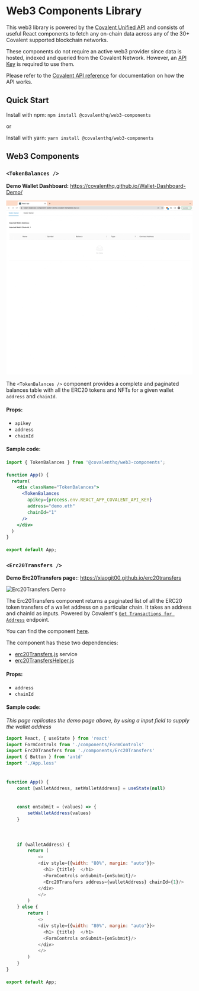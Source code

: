 # Web3 Components Library

This web3 library is powered by the [Covalent Unified API](https://www.covalenthq.com/?utm_source=web3_components&utm_medium=docs) and consists of useful React components to fetch any on-chain data across any of the 30+ Covalent supported blockchain networks.

These components do not require an active web3 provider since data is hosted, indexed and queried from the Covalent Network. However, an [API Key](https://www.covalenthq.com/platform?utm_source=web3_components&utm_medium=docs) is required to use them.

Please refer to the [Covalent API reference](https://www.covalenthq.com/docs/api/#/0/0/USD/1?utm_source=web3_components&utm_medium=docs) for documentation on how the API works.

## Quick Start

Install with npm: `npm install @covalenthq/web3-components`

or

Install with yarn: `yarn install @covalenthq/web3-components`

## Web3 Components

### `<TokenBalances />`

**Demo Wallet Dashboard:** https://covalenthq.github.io/Wallet-Dashboard-Demo/

![Token balances demo](https://github.com/covalenthq/web3-resources/blob/main/components/src/assets/token-balances-rc-demo.gif?raw=true)

The `<TokenBalances />` component provides a complete and paginated balances table with all the ERC20 tokens and NFTs for a given wallet `address` and `chainId`.

#### Props:
- `apikey`
- `address`
- `chainId`


#### Sample code:
```jsx
import { TokenBalances } from '@covalenthq/web3-components';

function App() {
  return(
    <div className="TokenBalances">
      <TokenBalances
        apikey={process.env.REACT_APP_COVALENT_API_KEY}
        address="demo.eth"
        chainId="1"
      />
    </div>
  )
}

export default App;
```  

### `<Erc20Transfers />`  

**Demo Erc20Transfers page:**: https://xiaogit00.github.io/erc20transfers  

![Erc20Transfers Demo](https://res.cloudinary.com/dl4murstw/image/upload/v1659639221/Erc20Transfer_Demo2_ouzflg.gif?raw=true)

The Erc20Transfers component returns a paginated list of all the ERC20 token transfers of a wallet address on a particular chain. It takes an address and chainId as inputs. Powered by Covalent's [`Get Transactions for Address`](https://www.covalenthq.com/docs/api/#/0/Get%20transactions%20for%20address/USD/1) endpoint.

You can find the component [here](https://github.com/xiaogit00/web3-resources/blob/erc20transfers/components/src/components/Erc20Transfers.js).

The component has these two dependencies:
- [erc20Transfers.js](https://github.com/xiaogit00/web3-resources/blob/erc20transfers/components/src/services/erc20Transfers.js) service
- [erc20TransfersHelper.js](https://github.com/xiaogit00/web3-resources/blob/erc20transfers/components/src/utils/erc20TransfersHelper.js)


#### Props:
- `address`  
- `chainId`  

#### Sample code:
*This page replicates the demo page above, by using a <FormControls> input field to supply the wallet address*

``` javascript
import React, { useState } from 'react'
import FormControls from './components/FormControls'
import Erc20Transfers from './components/Erc20Transfers'
import { Button } from 'antd'
import './App.less'


function App() {
    const [walletAddress, setWalletAddress] = useState(null)


    const onSubmit = (values) => {
        setWalletAddress(values)
    }



    if (walletAddress) {
        return (
            <>
            <div style={{width: "80%", margin: "auto"}}>
              <h1> {title}  </h1>
              <FormControls onSubmit={onSubmit}/>
              <Erc20Transfers address={walletAddress} chainId={1}/>
            </div>
            </>
        )
    } else {
        return (
            <>
            <div style={{width: "80%", margin: "auto"}}>
              <h1> {title}  </h1>
              <FormControls onSubmit={onSubmit}/>
            </div>
            </>
        )
    }
}

export default App;


```
